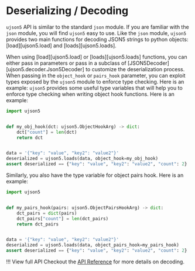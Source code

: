 # Deserializing / Decoding

`ujson5` API is similar to the standard `json` module. If you are familiar with the `json` module, you will find `ujson5` easy to use. Like the `json` module, `ujson5` provides two main functions for decoding JSON5 strings to python objects: [load][ujson5.load] and [loads][ujson5.loads].

When using [load][ujson5.load] or [loads][ujson5.loads] functions, you can either pass in parameters or pass in a subclass of [JSON5Decoder][ujson5.decoder.Json5Decoder] to customize the deserialization process. When passing in the `object_hook` or `pairs_hook` parameter, you can exploit types exposed by the `ujson5` module to enforce type checking. Here is an example:
`ujson5` provides some useful type variables that will help you to enforce type checking when writing object hook functions. Here is an example:


```python
import ujson5


def my_obj_hook(dct: ujson5.ObjectHookArg) -> dict:
    dct["count"] = len(dct)
    return dct


data = '{"key": "value", "key2": "value2"}'
deserialized = ujson5.loads(data, object_hook=my_obj_hook)
assert deserialized == {"key": "value", "key2": "value2", "count": 2}

```

Similarly, you also have the type variable for object pairs hook. Here is an example:

```python
import ujson5


def my_pairs_hook(pairs: ujson5.ObjectPairsHookArg) -> dict:
    dct_pairs = dict(pairs)
    dct_pairs["count"] = len(dct_pairs)
    return dct_pairs


data = '{"key": "value", "key2": "value2"}'
deserialized = ujson5.loads(data, object_pairs_hook=my_pairs_hook)
assert deserialized == {"key": "value", "key2": "value2", "count": 2}

```

!!! View full API
    Checkout the [API Reference](api_reference/decoder.md) for more details on decoding.
